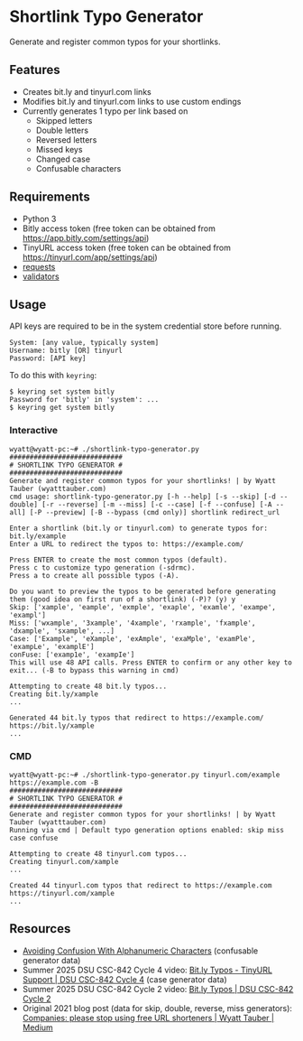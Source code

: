 # Shortlink Typo Generator
Generate and register common typos for your shortlinks.

## Features
* Creates bit.ly and tinyurl.com links
* Modifies bit.ly and tinyurl.com links to use custom endings
* Currently generates 1 typo per link based on
  * Skipped letters
  * Double letters
  * Reversed letters
  * Missed keys
  * Changed case
  * Confusable characters

## Requirements
* Python 3
* Bitly access token (free token can be obtained from https://app.bitly.com/settings/api)
* TinyURL access token (free token can be obtained from https://tinyurl.com/app/settings/api)
* [requests](https://pypi.org/project/requests/)
* [validators](https://pypi.org/project/validators/)

## Usage
API keys are required to be in the system credential store before running.
```
System: [any value, typically system]
Username: bitly [OR] tinyurl
Password: [API key]
```

To do this with `keyring`:
```
$ keyring set system bitly
Password for 'bitly' in 'system': ...
$ keyring get system bitly
```

### Interactive
```
wyatt@wyatt-pc:~# ./shortlink-typo-generator.py
############################
# SHORTLINK TYPO GENERATOR #
############################
Generate and register common typos for your shortlinks! | by Wyatt Tauber (wyatttauber.com)
cmd usage: shortlink-typo-generator.py [-h --help] [-s --skip] [-d --double] [-r --reverse] [-m --miss] [-c --case] [-f --confuse] [-A --all] [-P --preview] [-B --bypass (cmd only)] shortlink redirect_url

Enter a shortlink (bit.ly or tinyurl.com) to generate typos for: bit.ly/example
Enter a URL to redirect the typos to: https://example.com/

Press ENTER to create the most common typos (default).
Press c to customize typo generation (-sdrmc).
Press a to create all possible typos (-A).

Do you want to preview the typos to be generated before generating them (good idea on first run of a shortlink) (-P)? (y) y
Skip: ['xample', 'eample', 'exmple', 'exaple', 'examle', 'exampe', 'exampl']
Miss: ['wxample', '3xample', '4xample', 'rxample', 'fxample', 'dxample', 'sxample', ...]
Case: ['Example', 'eXample', 'exAmple', 'exaMple', 'examPle', 'exampLe', 'examplE']
conFuse: ['examp1e', 'exampIe']
This will use 48 API calls. Press ENTER to confirm or any other key to exit... (-B to bypass this warning in cmd) 

Attempting to create 48 bit.ly typos...
Creating bit.ly/xample
...

Generated 44 bit.ly typos that redirect to https://example.com/
https://bit.ly/xample
...
```

### CMD
```
wyatt@wyatt-pc:~# ./shortlink-typo-generator.py tinyurl.com/example https://example.com -B
############################
# SHORTLINK TYPO GENERATOR #
############################
Generate and register common typos for your shortlinks! | by Wyatt Tauber (wyatttauber.com)
Running via cmd | Default typo generation options enabled: skip miss case confuse 

Attempting to create 48 tinyurl.com typos...
Creating tinyurl.com/xample
...

Created 44 tinyurl.com typos that redirect to https://example.com
https://tinyurl.com/xample
...
```

## Resources
* [Avoiding Confusion With Alphanumeric Characters](https://pmc.ncbi.nlm.nih.gov/articles/PMC3541865/) (confusable generator data)
* Summer 2025 DSU CSC-842 Cycle 4 video: [Bit.ly Typos - TinyURL Support | DSU CSC-842 Cycle 4](https://youtu.be/1o7K8ULE-Qo) (case generator data)
* Summer 2025 DSU CSC-842 Cycle 2 video: [Bit.ly Typos | DSU CSC-842 Cycle 2](https://youtu.be/3W7VICp06MI)
* Original 2021 blog post (data for skip, double, reverse, miss generators): [Companies: please stop using free URL shorteners | Wyatt Tauber | Medium](https://blog.wyatttauber.com/companies-please-stop-using-free-url-shorteners-especially-for-pii-forms-a32579e47b99)
